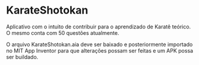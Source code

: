 # KarateShotokan
Aplicativo com o intuito de contribuir para o aprendizado de Karatê teórico. O mesmo conta com 50 questões atualmente.


O arquivo KarateShotokan.aia deve ser baixado e posteriormente importado no MIT App Inventor para que alterações possam ser feitas e um APK possa ser buildado.
